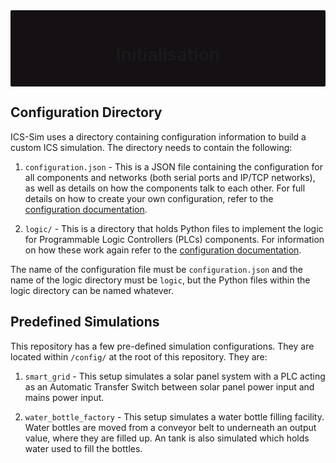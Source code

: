 <div style="background-color: rgb(20, 16, 20); padding: 15px 30px; border-radius: 2px; text-align: center;">

# Initialisation

</div>

## Configuration Directory
ICS-Sim uses a directory containing configuration information to build a custom ICS simulation. The directory needs to contain the following:

1. `configuration.json` - This is a JSON file containing the configuration for all components and networks (both serial ports and IP/TCP networks), as well as details on how the components talk to each other. For full details on how to create your own configuration, refer to the [configuration documentation](configure.md).

2. `logic/` - This is a directory that holds Python files to implement the logic for Programmable Logic Controllers (PLCs) components. For information on how these work again refer to the [configuration documentation](configure.md).


The name of the configuration file must be `configuration.json` and the name of the logic directory must be `logic`, but the Python files within the logic directory can be named whatever.

## Predefined Simulations
This repository has a few pre-defined simulation configurations. They are located within `/config/` at the root of this repository. They are:

1. `smart_grid` - This setup simulates a solar panel system with a PLC acting as an Automatic Transfer Switch between solar panel power input and mains power input.

2. `water_bottle_factory` - This setup simulates a water bottle filling facility. Water bottles are moved from a conveyor belt to underneath an output value, where they are filled up. An tank is also simulated which holds water used to fill the bottles.